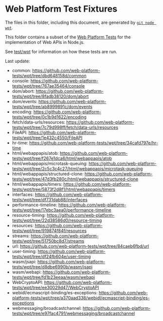 # Web Platform Test Fixtures

The files in this folder, including this document,
are generated by [`git node wpt`][].

This folder contains a subset of the [Web Platform Tests][] for the
implementation of Web APIs in Node.js.

See [test/wpt](../../wpt/README.md) for information on how these tests are run.

Last update:

- common: https://github.com/web-platform-tests/wpt/tree/dbd648158d/common
- console: https://github.com/web-platform-tests/wpt/tree/767ae35464/console
- dom/abort: https://github.com/web-platform-tests/wpt/tree/8fadb38120/dom/abort
- dom/events: https://github.com/web-platform-tests/wpt/tree/ab8999891c/dom/events
- encoding: https://github.com/web-platform-tests/wpt/tree/0c1b9d1622/encoding
- fetch/data-urls/resources: https://github.com/web-platform-tests/wpt/tree/7c79d998ff/fetch/data-urls/resources
- FileAPI: https://github.com/web-platform-tests/wpt/tree/1e432c4550/FileAPI
- hr-time: https://github.com/web-platform-tests/wpt/tree/34cafd797e/hr-time
- html/webappapis/atob: https://github.com/web-platform-tests/wpt/tree/f267e1dca6/html/webappapis/atob
- html/webappapis/microtask-queuing: https://github.com/web-platform-tests/wpt/tree/2c5c3c4c27/html/webappapis/microtask-queuing
- html/webappapis/structured-clone: https://github.com/web-platform-tests/wpt/tree/47d3fb280c/html/webappapis/structured-clone
- html/webappapis/timers: https://github.com/web-platform-tests/wpt/tree/5873f2d8f1/html/webappapis/timers
- interfaces: https://github.com/web-platform-tests/wpt/tree/df731dab88/interfaces
- performance-timeline: https://github.com/web-platform-tests/wpt/tree/17ebc3aea0/performance-timeline
- resource-timing: https://github.com/web-platform-tests/wpt/tree/22d38586d0/resource-timing
- resources: https://github.com/web-platform-tests/wpt/tree/919874f84f/resources
- streams: https://github.com/web-platform-tests/wpt/tree/51750bc8d7/streams
- url: https://github.com/web-platform-tests/wpt/tree/84caeb6fbd/url
- user-timing: https://github.com/web-platform-tests/wpt/tree/df24fb604e/user-timing
- wasm/jsapi: https://github.com/web-platform-tests/wpt/tree/d8dbe6990b/wasm/jsapi
- wasm/webapi: https://github.com/web-platform-tests/wpt/tree/fd1b23eeaa/wasm/webapi
- WebCryptoAPI: https://github.com/web-platform-tests/wpt/tree/ee30029d47/WebCryptoAPI
- webidl/ecmascript-binding/es-exceptions: https://github.com/web-platform-tests/wpt/tree/a370aad338/webidl/ecmascript-binding/es-exceptions
- webmessaging/broadcastchannel: https://github.com/web-platform-tests/wpt/tree/e97fac4791/webmessaging/broadcastchannel

[Web Platform Tests]: https://github.com/web-platform-tests/wpt
[`git node wpt`]: https://github.com/nodejs/node-core-utils/blob/main/docs/git-node.md#git-node-wpt
